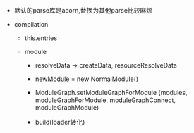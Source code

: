 - 默认的parse库是acorn,替换为其他parse比较麻烦

- compilation

  - this.entries

  - module

    - resolveData -> createData, resourceResolveData
    
    - newModule = new NormalModule()

    - ModuleGraph.setModuleGraphForModule  (modules, moduleGraphForModule, moduleGraphConnect, moduleGraphModule)
    
    - build(loader转化)